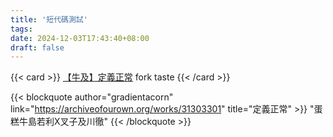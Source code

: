 ```yaml
---
title: '短代碼測試'
tags: 
date: 2024-12-03T17:43:40+08:00
draft: false
---
```


{{< card >}}
[【牛及】定義正常](https://archiveofourown.org/works/31303301)
fork taste
{{< /card >}}

{{< blockquote author="gradientacorn" link="https://archiveofourown.org/works/31303301" title="定義正常" >}}
"蛋糕牛島若利X叉子及川徹"
{{< /blockquote >}}

